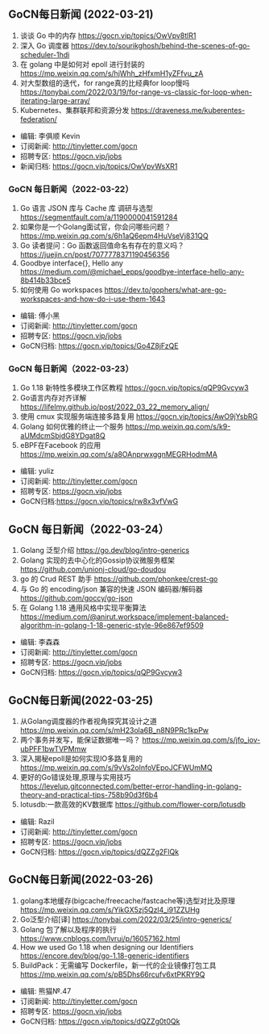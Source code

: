 ## GoCN每日新闻 (2022-03-21)

1. 谈谈 Go 中的内存 https://gocn.vip/topics/OwVpv8tlR1
2. 深入 Go 调度器 https://dev.to/sourikghosh/behind-the-scenes-of-go-scheduler-1hdi
3. 在 golang 中是如何对 epoll 进行封装的 https://mp.weixin.qq.com/s/hjWhh_zHfxmH1yZFfvu_zA
4. 对大型数组的迭代，for range真的比经典for loop慢吗 https://tonybai.com/2022/03/19/for-range-vs-classic-for-loop-when-iterating-large-array/
5. Kubernetes、集群联邦和资源分发 https://draveness.me/kuberentes-federation/


* 编辑: 李俱顺 Kevin
* 订阅新闻: http://tinyletter.com/gocn
* 招聘专区: https://gocn.vip/jobs
* 新闻归档: https://gocn.vip/topics/OwVpvWsXR1

### GoCN 每日新闻（2022-03-22）

1. Go 语言 JSON 库与 Cache 库 调研与选型 https://segmentfault.com/a/1190000041591284
2. 如果你是一个Golang面试官，你会问哪些问题？ https://mp.weixin.qq.com/s/6h1aQ6epm4HuVseVj831QQ
3. Go 读者提问：Go 函数返回值命名有存在的意义吗？ https://juejin.cn/post/7077778371190456356
4. Goodbye interface{}, Hello any https://medium.com/@michael_epps/goodbye-interface-hello-any-8b414b33bce5
5. 如何使用 Go workspaces https://dev.to/gophers/what-are-go-workspaces-and-how-do-i-use-them-1643

* 编辑: 傅小黑
* 订阅新闻: http://tinyletter.com/gocn
* 招聘专区: https://gocn.vip/jobs
* GoCN归档: https://gocn.vip/topics/Go4Z8jFzQE

### GoCN 每日新闻（2022-03-23）

1. Go 1.18 新特性多模块工作区教程 https://gocn.vip/topics/qQP9Gvcyw3
2. Go语言内存对齐详解 https://lifelmy.github.io/post/2022_03_22_memory_align/
3. 使用 cmux 实现服务端连接多路复用 https://gocn.vip/topics/AwO9jYsbRG
4. Golang 如何优雅的终止一个服务 https://mp.weixin.qq.com/s/k9-aUMdcmSbjdG8YDgat8Q
5. eBPF在Facebook 的应用 https://mp.weixin.qq.com/s/a8OAnprwxggnMEGRHodmMA

* 编辑: yuliz
* 订阅新闻: http://tinyletter.com/gocn
* 招聘专区: https://gocn.vip/jobs
* GoCN归档:https://gocn.vip/topics/rw8x3vfVwG


## GoCN 每日新闻（2022-03-24）

1. Golang 泛型介绍 https://go.dev/blog/intro-generics
2. Golang 实现的去中心化的Gossip协议微服务框架 https://github.com/unionj-cloud/go-doudou
3. go 的 Crud REST 助手 https://github.com/phonkee/crest-go
4. 与 Go 的 encoding/json 兼容的快速 JSON 编码器/解码器  https://github.com/goccy/go-json
5. 在 Golang 1.18 通用风格中实现平衡算法 https://medium.com/@anirut.workspace/implement-balanced-algorithm-in-golang-1-18-generic-style-96e867ef9509

- 编辑: 李森森
- 订阅新闻: http://tinyletter.com/gocn
- 招聘专区: https://gocn.vip/jobs
- GoCN归档: https://gocn.vip/topics/qQP9Gvcyw3

## GoCN每日新闻(2022-03-25)

1. 从Golang调度器的作者视角探究其设计之道 https://mp.weixin.qq.com/s/mH23ola6B_n8N9PRc1kpPw
2. 两个事务并发写，能保证数据唯一吗？ https://mp.weixin.qq.com/s/jfo_iov-ubPFF1bwTVPMmw
3. 深入揭秘epoll是如何实现IO多路复用的 https://mp.weixin.qq.com/s/9vVs2olnfoVEpoJCFWUmMQ
4. 更好的Go错误处理,原理与实用技巧 https://levelup.gitconnected.com/better-error-handling-in-golang-theory-and-practical-tips-758b90d3f6b4
5. lotusdb:一款高效的KV数据库 https://github.com/flower-corp/lotusdb


* 编辑: Razil
* 订阅新闻: http://tinyletter.com/gocn
* 招聘专区: https://gocn.vip/jobs
* GoCN归档: https://gocn.vip/topics/dQZZg2FlQk


## GoCN每日新闻(2022-03-26)

1. golang本地缓存(bigcache/freecache/fastcache等)选型对比及原理 https://mp.weixin.qq.com/s/YikGX5zj5Qzl4_i91ZZUHg
2. Go泛型介绍[译] https://tonybai.com/2022/03/25/intro-generics/
3. Golang 包了解以及程序的执行 https://www.cnblogs.com/lvrui/p/16057162.html
4. How we used Go 1.18 when designing our Identifiers https://encore.dev/blog/go-1.18-generic-identifiers
5. BuildPack：无需编写 Dockerfile，新一代的企业镜像打包工具 https://mp.weixin.qq.com/s/pB5Dhs66rcufv6xtPKRY9Q


* 编辑: 熊猫№.47
* 订阅新闻: http://tinyletter.com/gocn
* 招聘专区: https://gocn.vip/jobs
* GoCN归档: https://gocn.vip/topics/dQZZg0t0Qk